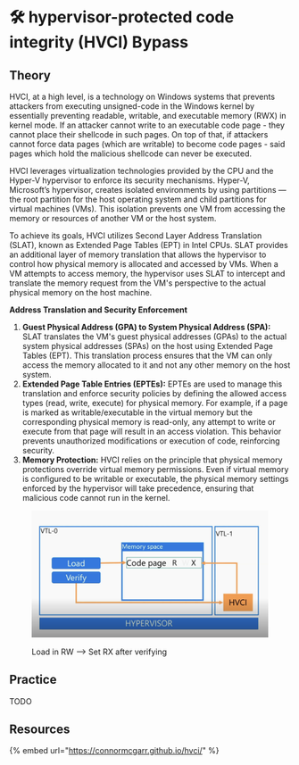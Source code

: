 # 🛠️ hypervisor-protected code integrity (HVCI) Bypass

## Theory

HVCI, at a high level, is a technology on Windows systems that prevents attackers from executing unsigned-code in the Windows kernel by essentially preventing readable, writable, and executable memory (RWX) in kernel mode. If an attacker cannot write to an executable code page - they cannot place their shellcode in such pages. On top of that, if attackers cannot force data pages (which are writable) to become code pages - said pages which hold the malicious shellcode can never be executed.

HVCI leverages virtualization technologies provided by the CPU and the Hyper-V hypervisor to enforce its security mechanisms. Hyper-V, Microsoft’s hypervisor, creates isolated environments by using partitions — the root partition for the host operating system and child partitions for virtual machines (VMs). This isolation prevents one VM from accessing the memory or resources of another VM or the host system.

To achieve its goals, HVCI utilizes Second Layer Address Translation (SLAT), known as Extended Page Tables (EPT) in Intel CPUs. SLAT provides an additional layer of memory translation that allows the hypervisor to control how physical memory is allocated and accessed by VMs. When a VM attempts to access memory, the hypervisor uses SLAT to intercept and translate the memory request from the VM's perspective to the actual physical memory on the host machine.

**Address Translation and Security Enforcement**

1. **Guest Physical Address (GPA) to System Physical Address (SPA):** SLAT translates the VM's guest physical addresses (GPAs) to the actual system physical addresses (SPAs) on the host using Extended Page Tables (EPT). This translation process ensures that the VM can only access the memory allocated to it and not any other memory on the host system.
2. **Extended Page Table Entries (EPTEs):** EPTEs are used to manage this translation and enforce security policies by defining the allowed access types (read, write, execute) for physical memory. For example, if a page is marked as writable/executable in the virtual memory but the corresponding physical memory is read-only, any attempt to write or execute from that page will result in an access violation. This behavior prevents unauthorized modifications or execution of code, reinforcing security.
3. **Memory Protection:** HVCI relies on the principle that physical memory protections override virtual memory permissions. Even if virtual memory is configured to be writable or executable, the physical memory settings enforced by the hypervisor will take precedence, ensuring that malicious code cannot run in the kernel.

<figure><img src="../../../.gitbook/assets/image-20240831142055836.png" alt=""><figcaption><p>Load in RW --> Set RX after verifying</p></figcaption></figure>

## Practice

TODO

## Resources

{% embed url="https://connormcgarr.github.io/hvci/" %}
